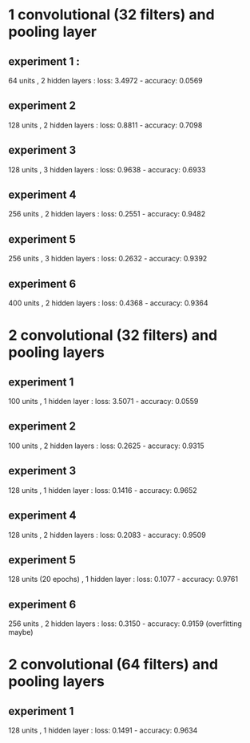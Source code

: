 # 1 convolutional (32 filters) and pooling layer


## experiment 1 :
64 units , 2 hidden layers : loss: 3.4972 - accuracy: 0.0569  



## experiment 2
128 units , 2 hidden layers : loss: 0.8811 - accuracy: 0.7098  



## experiment 3
128 units , 3 hidden layers : loss: 0.9638 - accuracy: 0.6933 



## experiment 4
256 units , 2 hidden layers : loss: 0.2551 - accuracy: 0.9482  



## experiment 5
256 units , 3 hidden layers : loss: 0.2632 - accuracy: 0.9392



## experiment 6
400 units , 2 hidden layers : loss: 0.4368 - accuracy: 0.9364  





# 2 convolutional (32 filters) and pooling layers

## experiment 1
100 units , 1 hidden layer  : loss: 3.5071 - accuracy: 0.0559

## experiment 2
100 units , 2 hidden layers : loss: 0.2625 - accuracy: 0.9315

## experiment 3 
128 units , 1 hidden layer  : loss: 0.1416 - accuracy: 0.9652

## experiment 4
128 units , 2 hidden layers : loss: 0.2083 - accuracy: 0.9509

## experiment 5
128 units (20 epochs) , 1 hidden layer  : loss: 0.1077 - accuracy: 0.9761

## experiment 6
256 units , 2 hidden layers : loss: 0.3150 - accuracy: 0.9159 (overfitting maybe)


# 2 convolutional (64 filters) and pooling layers
## experiment 1
128 units , 1 hidden layer  : loss: 0.1491 - accuracy: 0.9634
